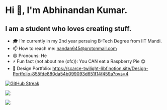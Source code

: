 # Hi 👋, I'm Abhinandan Kumar.
## I am a student who loves creating stuff.

- 🎓 I’m currently in my 2nd year persuing B-Tech Degree from IIT Mandi.
- 📫 How to reach me: nandan645@protonmail.com 
- 😄 Pronouns: He 
- ⚡ Fun fact (not about me (ofc)): You CAN eat a Raspberry Pie 😋
- 🎨 Design Portfolio: https://scarce-twilight-6bf.notion.site/Design-Portfolio-855fde880da54b099093d651f14f459a?pvs=4

[![GitHub Streak](https://streak-stats.demolab.com?user=nandan645&theme=transparent&hide_border=true)](https://git.io/streak-stats)

<img align="center" src="https://github-readme-stats.vercel.app/api?username=nandan645&show_icons=true&include_all_commits=true&theme=github_dark&hide_border=true" /></a>

<img align="center" src="https://github-readme-stats.vercel.app/api/top-langs/?username=nandan645&layout=compact&theme=github_dark&hide_border=true" /></a>

